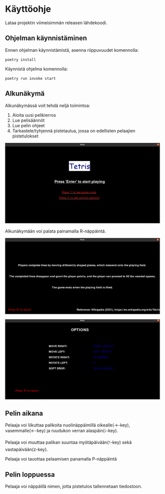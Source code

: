 # Käyttöohje

Lataa projektin viimeisimmän releasen lähdekoodi.

## Ohjelman käynnistäminen

Ennen ohjelman käynnistämistä, asenna riippuvuudet komennolla:
```
poetry install
```
Käynnistä ohjelma komennolla:
```
poetry run invoke start
```
## Alkunäkymä

Alkunäkymässä voit tehdä neljä toimintoa:


1. Aloita uusi pelikierros
2. Lue pelisäännöt
3. Lue pelin ohjeet
4. Tarkastele/tyhjennä pistetaulua, jossa on edellisten pelaajien pistetulokset

![Alkunäkymä](https://github.com/TanakaAkihiro/ot-harjoitustyo/blob/master/dokumentaatio/kuvat/kayttoohje-alkunaytto.png)

Alkunäkymään voi palata painamalla R-näppäintä.

![Pelisäännöt](https://github.com/TanakaAkihiro/ot-harjoitustyo/blob/master/dokumentaatio/kuvat/kayttoohje-pelisaannot.png)

![Peliohjeet](https://github.com/TanakaAkihiro/ot-harjoitustyo/blob/master/dokumentaatio/kuvat/kayttoohje-peliohjeet.png)

## Pelin aikana

Pelaaja voi liikuttaa palikoita nuolinäppäimillä oikealle(→-key), vasemmalle(←-key) ja ruudukon verran alaspäin(🠃-key).

Pelaaja voi muuttaa palikan suuntaa myötäpäivään(🠁-key) sekä vastapäivään(z-key).

Pelaaja voi tauottaa pelaamisen panamalla P-näppäintä

## Pelin loppuessa

Pelaaja voi näppäillä nimen, jotta pistetulos tallennetaan tiedostoon.
